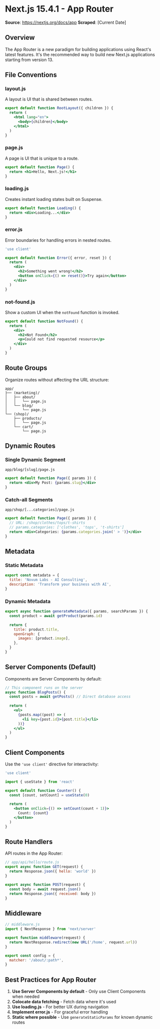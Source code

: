 # Next.js 15.4.1 - App Router

**Source**: https://nextjs.org/docs/app
**Scraped**: [Current Date]

## Overview

The App Router is a new paradigm for building applications using React's latest features. It's the recommended way to build new Next.js applications starting from version 13.

## File Conventions

### layout.js
A layout is UI that is shared between routes.

```jsx
export default function RootLayout({ children }) {
  return (
    <html lang="en">
      <body>{children}</body>
    </html>
  )
}
```

### page.js
A page is UI that is unique to a route.

```jsx
export default function Page() {
  return <h1>Hello, Next.js!</h1>
}
```

### loading.js
Creates instant loading states built on Suspense.

```jsx
export default function Loading() {
  return <div>Loading...</div>
}
```

### error.js
Error boundaries for handling errors in nested routes.

```jsx
'use client'

export default function Error({ error, reset }) {
  return (
    <div>
      <h2>Something went wrong!</h2>
      <button onClick={() => reset()}>Try again</button>
    </div>
  )
}
```

### not-found.js
Show a custom UI when the `notFound` function is invoked.

```jsx
export default function NotFound() {
  return (
    <div>
      <h2>Not Found</h2>
      <p>Could not find requested resource</p>
    </div>
  )
}
```

## Route Groups

Organize routes without affecting the URL structure:

```
app/
├── (marketing)/
│   ├── about/
│   │   └── page.js
│   └── blog/
│       └── page.js
└── (shop)/
    ├── products/
    │   └── page.js
    └── cart/
        └── page.js
```

## Dynamic Routes

### Single Dynamic Segment
`app/blog/[slug]/page.js`

```jsx
export default function Page({ params }) {
  return <div>My Post: {params.slug}</div>
}
```

### Catch-all Segments
`app/shop/[...categories]/page.js`

```jsx
export default function Page({ params }) {
  // URL: /shop/clothes/tops/t-shirts
  // params.categories: ['clothes', 'tops', 't-shirts']
  return <div>Categories: {params.categories.join(' > ')}</div>
}
```

## Metadata

### Static Metadata
```jsx
export const metadata = {
  title: 'Novum Labs - AI Consulting',
  description: 'Transform your business with AI',
}
```

### Dynamic Metadata
```jsx
export async function generateMetadata({ params, searchParams }) {
  const product = await getProduct(params.id)
  
  return {
    title: product.title,
    openGraph: {
      images: [product.image],
    },
  }
}
```

## Server Components (Default)

Components are Server Components by default:

```jsx
// This component runs on the server
async function BlogPosts() {
  const posts = await getPosts() // Direct database access
  
  return (
    <ul>
      {posts.map((post) => (
        <li key={post.id}>{post.title}</li>
      ))}
    </ul>
  )
}
```

## Client Components

Use the `'use client'` directive for interactivity:

```jsx
'use client'

import { useState } from 'react'

export default function Counter() {
  const [count, setCount] = useState(0)
  
  return (
    <button onClick={() => setCount(count + 1)}>
      Count: {count}
    </button>
  )
}
```

## Route Handlers

API routes in the App Router:

```jsx
// app/api/hello/route.js
export async function GET(request) {
  return Response.json({ hello: 'world' })
}

export async function POST(request) {
  const body = await request.json()
  return Response.json({ received: body })
}
```

## Middleware

```jsx
// middleware.js
import { NextResponse } from 'next/server'

export function middleware(request) {
  return NextResponse.redirect(new URL('/home', request.url))
}

export const config = {
  matcher: '/about/:path*',
}
```

## Best Practices for App Router

1. **Use Server Components by default** - Only use Client Components when needed
2. **Colocate data fetching** - Fetch data where it's used
3. **Use loading.js** - For better UX during navigation
4. **Implement error.js** - For graceful error handling
5. **Static where possible** - Use `generateStaticParams` for known dynamic routes